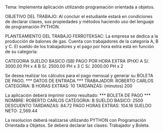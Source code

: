 Tema: Implementa aplicación utilizando programación orientada a objetos.

OBJETIVO DEL TRABAJO: Al concluir el estudiante estará en condiciones de declarar clases, sus propiedades y métodos haciendo uso del lenguaje de programación PYTHON.

PLANTEAMIENTO DEL TRABAJO FERROTEKSAC: La empresa se dedica a la producción de balones de gas. Cuenta con trabajadores de la categoría A, B y C. El sueldo de los trabajadores y el pago por hora extra está en función de su categoría:

CATEGORIA SUELDO BASICO (SB) PAGO POR HORA EXTRA (PHX) A S/. 3000.00 PH x 4 B S/. 2500.00 PH x 3 C S/. 2000.00 PH x 2

Se desea realizar los cálculos para el pago mensual y generar su BOLETA DE PAGO. *** DATOS DE ENTRADA *** TRABAJADOR: ROBERTO CARLOS CATEGORIA: B HORAS EXTRAS: 10 TARDANZAS: (minutos) 200

La aplicación deberá imprimir como resultado: *** BOLETA DE PAGO *** NOMBRE: ROBERTO CARLOS CATEGORIA: B SUELDO BASICO: 2500 DESCUENTO TARDANZAS: 84.72 PAGO HORAS EXTRAS: 104.16 SUELDO NETO: 2,569.44

La resolucion deberá realizarse utilizando PYTHON con Programación Orientada a Objetos. Se deberá declarar las clases: Trabajador y Boleta.
